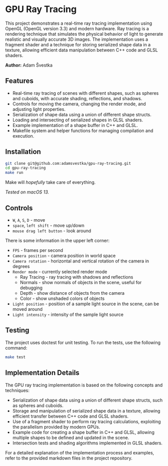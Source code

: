 # GPU Ray Tracing

This project demonstrates a real-time ray tracing implementation using OpenGL (OpenGL version 3.3) and modern hardware. Ray tracing is a rendering technique that simulates the physical behavior of light to generate realistic and visually accurate 3D images. The implementation uses a fragment shader and a technique for storing serialized shape data in a texture, allowing efficient data manipulation between C++ code and GLSL shaders.

**Author:** Adam Švestka

## Features

- Real-time ray tracing of scenes with different shapes, such as spheres and cuboids, with accurate shading, reflections, and shadows.
- Controls for moving the camera, changing the render mode, and adjusting light properties.
- Serialization of shape data using a union of different shape structs.
- Loading and intersecting of serialized shapes in GLSL shaders.
- Example implementation of a shape buffer in C++ and GLSL.
- Makefile system and helper functions for managing compilation and execution.

## Installation

```sh
git clone git@github.com:adamsvestka/gpu-ray-tracing.git
cd gpu-ray-tracing
make run
```

Make will *hopefully* take care of everything.

*Tested on macOS 13.*

## Controls

- `W`, `A`, `S`, `D` - move
- `space`, `left shift` - move up/down
- `mouse drag left button` - look around

There is some information in the upper left corner:
- `FPS` - frames per second
- `Camera position` - camera position in world space
- `Camera rotation` - horizontal and vertical rotation of the camera in degrees
- `Render mode` - currently selected render mode
  - Ray Tracing - ray tracing with shadows and reflections
  - Normals - show normals of objects in the scene, useful for debugging
  - Depth - show distance of objects from the camera
  - Color - show unshaded colors of objects
- `Light position` - position of a sample light source in the scene, can be moved around
- `Light intensity` - intensity of the sample light source

## Testing

The project uses doctest for unit testing. To run the tests, use the following command:

```sh
make test
```

## Implementation Details

The GPU ray tracing implementation is based on the following concepts and techniques:

- Serialization of shape data using a union of different shape structs, such as spheres and cuboids.
- Storage and manipulation of serialized shape data in a texture, allowing efficient transfer between C++ code and GLSL shaders.
- Use of a fragment shader to perform ray tracing calculations, exploiting the parallelism provided by modern GPUs.
- Example code for creating a shape buffer in C++ and GLSL, allowing multiple shapes to be defined and updated in the scene.
- Intersection tests and shading algorithms implemented in GLSL shaders.

For a detailed explanation of the implementation process and examples, refer to the provided markdown files in the project repository.
